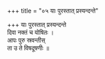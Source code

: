 +++
title = "०५ याः पुरस्तात् प्रस्यन्दन्ते"

+++
याः पुरस्तात् प्रस्यन्दन्ते  
दिवा नक्तं च योषितः ।  
आपः पुरु स्रवन्तीस्  
ता उ ते विषदूषणीः ॥